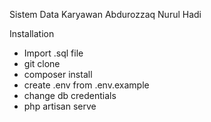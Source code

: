 Sistem Data Karyawan
Abdurozzaq Nurul Hadi

Installation
- Import .sql file
- git clone
- composer install
- create .env from .env.example
- change db credentials
- php artisan serve